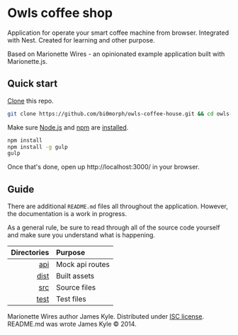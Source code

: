 # Owls coffee shop

Application for operate your smart coffee machine from browser.
Integrated with Nest.
Created for learning and other purpose.

Based on Marionette Wires - an opinionated example application built with Marionette.js.

## Quick start

[Clone](http://git-scm.com/docs/git-clone)  this repo.

```sh
git clone https://github.com/bi0morph/owls-coffee-house.git && cd owls-coffee-house
```

Make sure [Node.js](http://nodejs.org/) and [npm](https://www.npmjs.org/) are
[installed](http://nodejs.org/download/).

```sh
npm install
npm install -g gulp
gulp
```

Once that's done, open up http://localhost:3000/ in your browser.

## Guide

There are additional `README.md` files all throughout the application. However, the documentation is a work in progress.

As a general rule, be sure to read through all of the source code yourself and make sure you understand what is happening.

| Directories | Purpose |
| ---:|:--- |
| [api](./api) | Mock api routes |
| [dist](./dist) | Built assets |
| [src](./src) | Source files |
| [test](./test) | Test files |

Marionette Wires author James Kyle. Distributed under [ISC license](LICENSE.md).
README.md was wrote James Kyle &copy; 2014.
